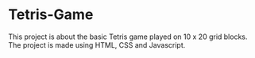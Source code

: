 # Tetris-Game
This project is about the basic Tetris game played on 10 x 20 grid blocks. The project is made using HTML, CSS and Javascript.
